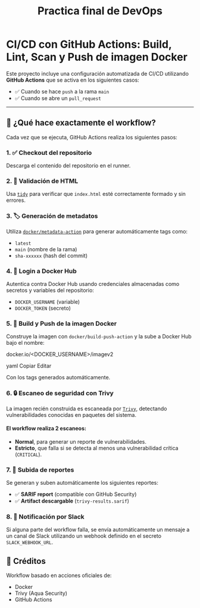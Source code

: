 <header>

# Practica final de DevOps

</header>

# CI/CD con GitHub Actions: Build, Lint, Scan y Push de imagen Docker

Este proyecto incluye una configuración automatizada de CI/CD utilizando **GitHub Actions** que se activa en los siguientes casos:

- ✅ Cuando se hace `push` a la rama `main`
- ✅ Cuando se abre un `pull_request`

---

## 🔧 ¿Qué hace exactamente el workflow?

Cada vez que se ejecuta, GitHub Actions realiza los siguientes pasos:

### 1. ✅ Checkout del repositorio
Descarga el contenido del repositorio en el runner.

### 2. 🧹 Validación de HTML
Usa [`tidy`](https://www.html-tidy.org/) para verificar que `index.html` esté correctamente formado y sin errores.

### 3. 🏷️ Generación de metadatos
Utiliza [`docker/metadata-action`](https://github.com/docker/metadata-action) para generar automáticamente tags como:
- `latest`
- `main` (nombre de la rama)
- `sha-xxxxxx` (hash del commit)

### 4. 🔐 Login a Docker Hub
Autentica contra Docker Hub usando credenciales almacenadas como secretos y variables del repositorio:
- `DOCKER_USERNAME` (variable)
- `DOCKER_TOKEN` (secreto)

### 5. 🐳 Build y Push de la imagen Docker
Construye la imagen con `docker/build-push-action` y la sube a Docker Hub bajo el nombre:

docker.io/<DOCKER_USERNAME>/imagev2

yaml
Copiar
Editar

Con los tags generados automáticamente.

### 6. 🔒 Escaneo de seguridad con Trivy
La imagen recién construida es escaneada por [`Trivy`](https://github.com/aquasecurity/trivy), detectando vulnerabilidades conocidas en paquetes del sistema.

#### El workflow realiza 2 escaneos:
- **Normal**, para generar un reporte de vulnerabilidades.
- **Estricto**, que falla si se detecta al menos una vulnerabilidad crítica (`CRITICAL`).

### 7. 📄 Subida de reportes
Se generan y suben automáticamente los siguientes reportes:
- ✅ **SARIF report** (compatible con GitHub Security)
- ✅ **Artifact descargable** (`trivy-results.sarif`)

### 8. 📣 Notificación por Slack
Si alguna parte del workflow falla, se envía automáticamente un mensaje a un canal de Slack utilizando un webhook definido en el secreto `SLACK_WEBHOOK_URL`.

## 🤝 Créditos

Workflow basado en acciones oficiales de:
- Docker
- Trivy (Aqua Security)
- GitHub Actions
